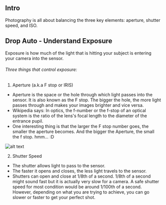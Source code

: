 ## Intro

Photography is all about balancing the three key elements: aperture, shutter speed, and ISO.

## Drop Auto - Understand Exposure

Exposure is how much of the light that is hitting your subject is entering your camera into the sensor.

###### Three things that control exposure:
1. Aperture (a.k.a F stop or IRIS)
  * Aperture is the space or the hole through which light passes into the sensor. It is also known as the F stop. The bigger the hole, the more light passes through and makes your images brighter and vice versa.
  * Wikipedia says: In optics, the f-number or the f-stop of an optical system is the ratio of the lens's focal length to the diameter of the entrance pupil.
  * One interesting thing is that the larger the F stop number goes, the smaller the aperture becomes. And the bigger the Aperture, the small the f stop. hmm... :D

  ![alt text](https://petphotographytips.files.wordpress.com/2011/05/camera-aperture.jpg)

2. Shutter Speed
  * The shutter allows light to pass to the sensor.
  * The faster it opens and closes, the less light travels to the sensor.
  * Shutters can open and close at 1/8th of a second. 1/8th of a second might sound fast but it is actually very slow for a camera. A safe shutter speed for most condition would be around 1/100th of a second. However, depending on what you are trying to achieve, you can go slower or faster to get your perfect shot.

